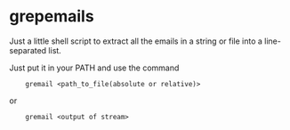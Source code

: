 # grepemails
Just a little shell script to extract all the emails in a string or file into a line-separated list.

Just put it in your PATH and use the command

        gremail <path_to_file(absolute or relative)>

or

        gremail <output of stream>


